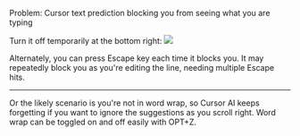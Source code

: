 
Problem: Cursor text prediction blocking you from seeing what you are typing

Turn it off temporarily at the bottom right:
![](https://i.imgur.com/WKwV4MW.png)

Alternately, you can press Escape key each time it blocks you. It may repeatedly block you as you're editing the line, needing multiple Escape hits.

---

Or the likely scenario is you're not in word wrap, so Cursor AI keeps forgetting if you want to ignore the suggestions as you scroll right. Word wrap can be toggled on and off easily with OPT+Z.